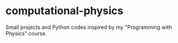 # computational-physics

Small projects and Python codes inspired by my "Programming with Physics" course.
